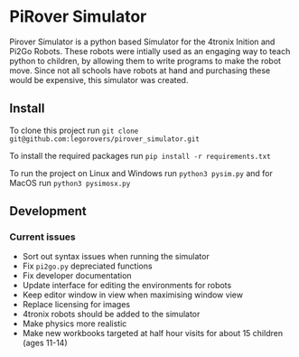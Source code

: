 # PiRover Simulator

Pirover Simulator is a python based Simulator for the 4tronix Inition and Pi2Go Robots. These robots were intially used 
as an engaging way to teach python to children, by allowing them to write programs to make the robot move. Since not all 
schools have robots at hand and purchasing these would be expensive, this simulator was created.

## Install

To clone this project run `git clone git@github.com:legorovers/pirover_simulator.git`

To install the required packages run `pip install -r requirements.txt`

To run the project on Linux and Windows run `python3 pysim.py` and for MacOS run `python3 pysimosx.py`


## Development

### Current issues

- Sort out syntax issues when running the simulator
- Fix `pi2go.py` depreciated functions
- Fix developer documentation
- Update interface for editing the environments for robots
- Keep editor window in view when maximising window view
- Replace licensing for images
- 4tronix robots should be added to the simulator
- Make physics more realistic
- Make new workbooks targeted at half hour visits for about 15 children (ages 11-14)

